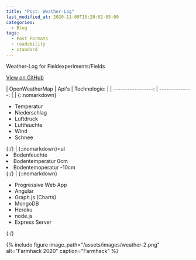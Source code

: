 ```yaml
---
title: "Post: Weather-Log"
last_modified_at: 2020-11-09T16:20:02-05:00
categories:
  - Blog
tags:
  - Post Formats
  - readability
  - standard
---
```


Weather-Log for Fieldexperiments/Fields   

<a href="https://github.com/rudrab/Shadow" class="btn" target="_blank">View on GitHub</a>



|             OpenWeatherMap |      Api's     |     Technologie:    |
| -----------------: | --------------:  | 
|        {::nomarkdown}<ul><li>Temperatur</li><li>Niederschlag</li><li>Luftdruck</li><li>Luftfeuchte</li><li>Wind</li><li>Schnee</li></ul>{:/}  | {::nomarkdown}<ul<li>Bodenfeuchte</li><li>Bodentemperatur 0cm</li><li>Bodentemoperatur -10cm</li></ul>{:/} | {::nomarkdown}<ul><li>Progressive Web App</li><li>Angular </li><li>Graph.js (Charts)</li><li>MongoDB</li><li>Heroku</li><li>node.js </li><li>Express Server</li></ul>{:/}        




{% include figure image_path="/assets/images/weather-2.png" alt="Farmhack 2020" caption="Farmhack" %}
